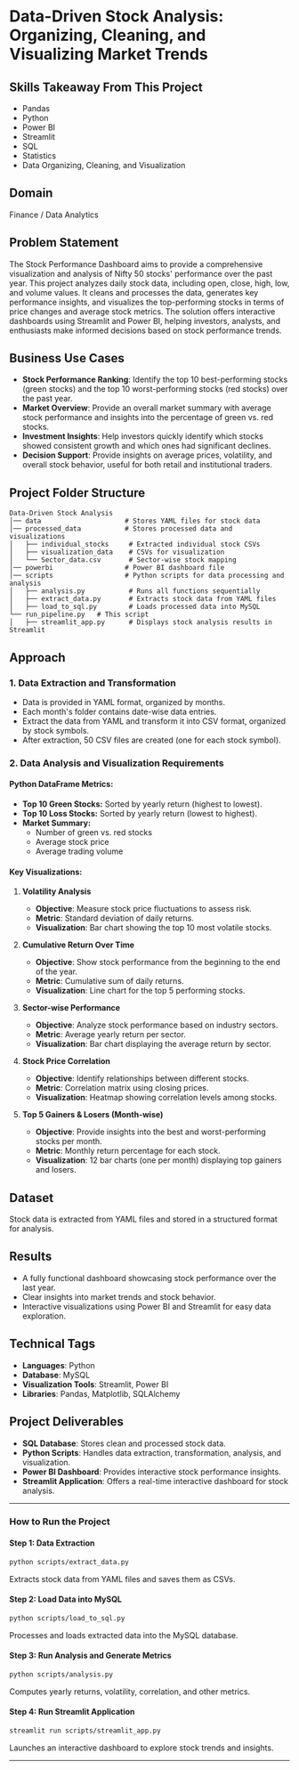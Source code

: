 # Data-Driven Stock Analysis: Organizing, Cleaning, and Visualizing Market Trends

## Skills Takeaway From This Project
- Pandas
- Python
- Power BI
- Streamlit
- SQL
- Statistics
- Data Organizing, Cleaning, and Visualization

## Domain
Finance / Data Analytics

## Problem Statement
The Stock Performance Dashboard aims to provide a comprehensive visualization and analysis of Nifty 50 stocks' performance over the past year. This project analyzes daily stock data, including open, close, high, low, and volume values. It cleans and processes the data, generates key performance insights, and visualizes the top-performing stocks in terms of price changes and average stock metrics. The solution offers interactive dashboards using Streamlit and Power BI, helping investors, analysts, and enthusiasts make informed decisions based on stock performance trends.

## Business Use Cases
- **Stock Performance Ranking**: Identify the top 10 best-performing stocks (green stocks) and the top 10 worst-performing stocks (red stocks) over the past year.
- **Market Overview**: Provide an overall market summary with average stock performance and insights into the percentage of green vs. red stocks.
- **Investment Insights**: Help investors quickly identify which stocks showed consistent growth and which ones had significant declines.
- **Decision Support**: Provide insights on average prices, volatility, and overall stock behavior, useful for both retail and institutional traders.

## Project Folder Structure
```
Data-Driven Stock Analysis
│── data                     # Stores YAML files for stock data
│── processed_data           # Stores processed data and visualizations
│   ├── individual_stocks     # Extracted individual stock CSVs
│   ├── visualization_data    # CSVs for visualization
│   └── Sector_data.csv       # Sector-wise stock mapping
│── powerbi                  # Power BI dashboard file
│── scripts                  # Python scripts for data processing and analysis
│   ├── analysis.py           # Runs all functions sequentially
│   ├── extract_data.py       # Extracts stock data from YAML files
│   ├── load_to_sql.py        # Loads processed data into MySQL
└── run_pipeline.py   # This script
│   ├── streamlit_app.py      # Displays stock analysis results in Streamlit
```

## Approach
### 1. Data Extraction and Transformation
- Data is provided in YAML format, organized by months.
- Each month's folder contains date-wise data entries.
- Extract the data from YAML and transform it into CSV format, organized by stock symbols.
- After extraction, 50 CSV files are created (one for each stock symbol).

### 2. Data Analysis and Visualization Requirements
#### **Python DataFrame Metrics:**
- **Top 10 Green Stocks:** Sorted by yearly return (highest to lowest).
- **Top 10 Loss Stocks:** Sorted by yearly return (lowest to highest).
- **Market Summary:**
  - Number of green vs. red stocks
  - Average stock price
  - Average trading volume

#### **Key Visualizations:**
1. **Volatility Analysis**
   - **Objective**: Measure stock price fluctuations to assess risk.
   - **Metric**: Standard deviation of daily returns.
   - **Visualization**: Bar chart showing the top 10 most volatile stocks.

2. **Cumulative Return Over Time**
   - **Objective**: Show stock performance from the beginning to the end of the year.
   - **Metric**: Cumulative sum of daily returns.
   - **Visualization**: Line chart for the top 5 performing stocks.

3. **Sector-wise Performance**
   - **Objective**: Analyze stock performance based on industry sectors.
   - **Metric**: Average yearly return per sector.
   - **Visualization**: Bar chart displaying the average return by sector.

4. **Stock Price Correlation**
   - **Objective**: Identify relationships between different stocks.
   - **Metric**: Correlation matrix using closing prices.
   - **Visualization**: Heatmap showing correlation levels among stocks.

5. **Top 5 Gainers & Losers (Month-wise)**
   - **Objective**: Provide insights into the best and worst-performing stocks per month.
   - **Metric**: Monthly return percentage for each stock.
   - **Visualization**: 12 bar charts (one per month) displaying top gainers and losers.

## Dataset
Stock data is extracted from YAML files and stored in a structured format for analysis.

## Results
- A fully functional dashboard showcasing stock performance over the last year.
- Clear insights into market trends and stock behavior.
- Interactive visualizations using Power BI and Streamlit for easy data exploration.

## Technical Tags
- **Languages**: Python
- **Database**: MySQL
- **Visualization Tools**: Streamlit, Power BI
- **Libraries**: Pandas, Matplotlib, SQLAlchemy

## Project Deliverables
- **SQL Database**: Stores clean and processed stock data.
- **Python Scripts**: Handles data extraction, transformation, analysis, and visualization.
- **Power BI Dashboard**: Provides interactive stock performance insights.
- **Streamlit Application**: Offers a real-time interactive dashboard for stock analysis.

---

### How to Run the Project
#### **Step 1: Data Extraction**
```bash
python scripts/extract_data.py
```
Extracts stock data from YAML files and saves them as CSVs.

#### **Step 2: Load Data into MySQL**
```bash
python scripts/load_to_sql.py
```
Processes and loads extracted data into the MySQL database.

#### **Step 3: Run Analysis and Generate Metrics**
```bash
python scripts/analysis.py
```
Computes yearly returns, volatility, correlation, and other metrics.

#### **Step 4: Run Streamlit Application**
```bash
streamlit run scripts/streamlit_app.py
```
Launches an interactive dashboard to explore stock trends and insights.

---



